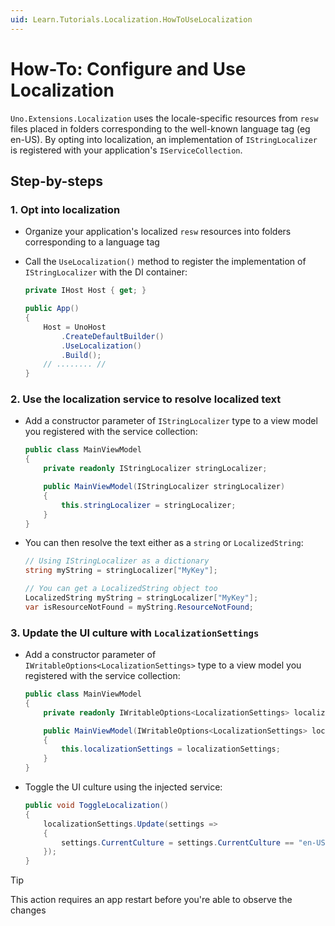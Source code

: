 ```yaml
---
uid: Learn.Tutorials.Localization.HowToUseLocalization
---
```

# How-To: Configure and Use Localization

`Uno.Extensions.Localization` uses the locale-specific resources from `resw` files placed in folders corresponding to the well-known language tag (eg en-US). By opting into localization, an implementation of `IStringLocalizer` is registered with your application's `IServiceCollection`.

## Step-by-steps

### 1. Opt into localization

* Organize your application's localized `resw` resources into folders corresponding to a language tag

* Call the `UseLocalization()` method to register the implementation of `IStringLocalizer` with the DI container:

    ```csharp
    private IHost Host { get; }

    public App()
    {
        Host = UnoHost
            .CreateDefaultBuilder()
            .UseLocalization()
            .Build();
        // ........ //
    }
    ```

### 2. Use the localization service to resolve localized text

* Add a constructor parameter of `IStringLocalizer` type to a view model you registered with the service collection:

    ```cs
    public class MainViewModel
    {
        private readonly IStringLocalizer stringLocalizer;

        public MainViewModel(IStringLocalizer stringLocalizer)
        {
            this.stringLocalizer = stringLocalizer;
        }
    }
    ```

* You can then resolve the text either as a `string` or `LocalizedString`:

    ```csharp
    // Using IStringLocalizer as a dictionary
    string myString = stringLocalizer["MyKey"];

    // You can get a LocalizedString object too
    LocalizedString myString = stringLocalizer["MyKey"];
    var isResourceNotFound = myString.ResourceNotFound;
    ```

### 3. Update the UI culture with `LocalizationSettings`

* Add a constructor parameter of `IWritableOptions<LocalizationSettings>` type to a view model you registered with the service collection:

    ```cs
    public class MainViewModel
    {
        private readonly IWritableOptions<LocalizationSettings> localizationSettings;

        public MainViewModel(IWritableOptions<LocalizationSettings> localizationSettings)
        {
            this.localizationSettings = localizationSettings;
        }
    }
    ```

* Toggle the UI culture using the injected service:
    ```cs
    public void ToggleLocalization()
    {
        localizationSettings.Update(settings =>
        {
            settings.CurrentCulture = settings.CurrentCulture == "en-US" ? "fr-CA" : "en-US";
        });
    }
    ```

> [!TIP]
> This action requires an app restart before you're able to observe the changes
